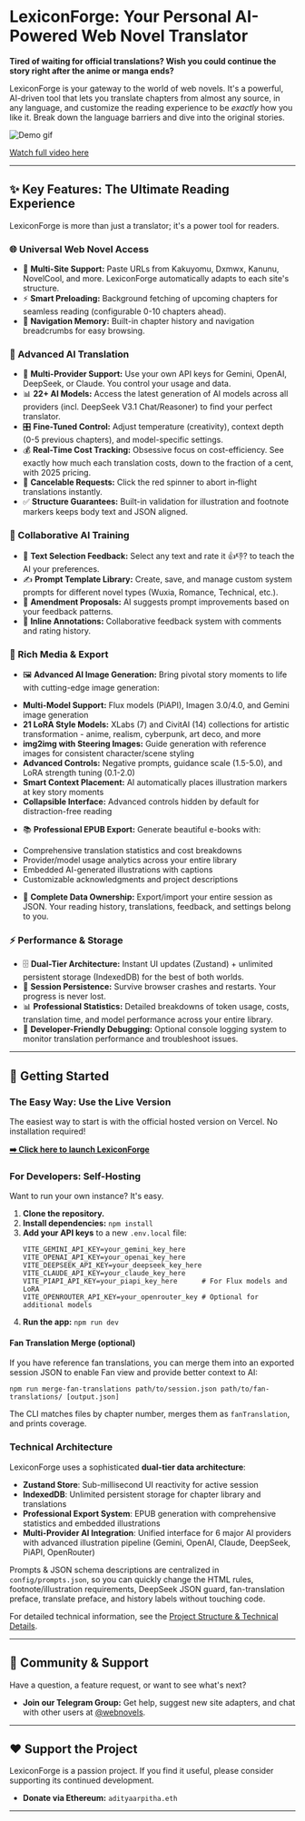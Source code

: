# LexiconForge: Your Personal AI-Powered Web Novel Translator

**Tired of waiting for official translations? Wish you could continue the story right after the anime or manga ends?**

LexiconForge is your gateway to the world of web novels. It's a powerful, AI-driven tool that lets you translate chapters from almost any source, in any language, and customize the reading experience to be *exactly* how you like it. Break down the language barriers and dive into the original stories.

![Demo gif](media/demo_2x_24fps.gif)

[Watch full video here](https://youtu.be/KtzXbnZNLs8)

---

## ✨ Key Features: The Ultimate Reading Experience

LexiconForge is more than just a translator; it's a power tool for readers.

### **🌐 Universal Web Novel Access**
*   📖 **Multi-Site Support:** Paste URLs from Kakuyomu, Dxmwx, Kanunu, NovelCool, and more. LexiconForge automatically adapts to each site's structure.
*   ⚡ **Smart Preloading:** Background fetching of upcoming chapters for seamless reading (configurable 0-10 chapters ahead).
*   🔗 **Navigation Memory:** Built-in chapter history and navigation breadcrumbs for easy browsing.

### **🤖 Advanced AI Translation**
*   🔑 **Multi-Provider Support:** Use your own API keys for Gemini, OpenAI, DeepSeek, or Claude. You control your usage and data.
*   📊 **22+ AI Models:** Access the latest generation of AI models across all providers (incl. DeepSeek V3.1 Chat/Reasoner) to find your perfect translator.
*   🎛️ **Fine-Tuned Control:** Adjust temperature (creativity), context depth (0-5 previous chapters), and model-specific settings.
*   💰 **Real-Time Cost Tracking:** Obsessive focus on cost-efficiency. See exactly how much each translation costs, down to the fraction of a cent, with 2025 pricing.
*   🛑 **Cancelable Requests:** Click the red spinner to abort in‑flight translations instantly.
*   ✅ **Structure Guarantees:** Built-in validation for illustration and footnote markers keeps body text and JSON aligned.

### **🧠 Collaborative AI Training**
*   💬 **Text Selection Feedback:** Select any text and rate it 👍👎? to teach the AI your preferences.
*   ✍️ **Prompt Template Library:** Create, save, and manage custom system prompts for different novel types (Wuxia, Romance, Technical, etc.).
*   🔄 **Amendment Proposals:** AI suggests prompt improvements based on your feedback patterns.
*   📝 **Inline Annotations:** Collaborative feedback system with comments and rating history.

### **🎨 Rich Media & Export**
*   🖼️ **Advanced AI Image Generation:** Bring pivotal story moments to life with cutting-edge image generation:
  - **Multi-Model Support:** Flux models (PiAPI), Imagen 3.0/4.0, and Gemini image generation
  - **21 LoRA Style Models:** XLabs (7) and CivitAI (14) collections for artistic transformation - anime, realism, cyberpunk, art deco, and more
  - **img2img with Steering Images:** Guide generation with reference images for consistent character/scene styling
  - **Advanced Controls:** Negative prompts, guidance scale (1.5-5.0), and LoRA strength tuning (0.1-2.0)
  - **Smart Context Placement:** AI automatically places illustration markers at key story moments
  - **Collapsible Interface:** Advanced controls hidden by default for distraction-free reading
*   📚 **Professional EPUB Export:** Generate beautiful e-books with:
  - Comprehensive translation statistics and cost breakdowns
  - Provider/model usage analytics across your entire library
  - Embedded AI-generated illustrations with captions
  - Customizable acknowledgments and project descriptions
*   💾 **Complete Data Ownership:** Export/import your entire session as JSON. Your reading history, translations, feedback, and settings belong to you.

### **⚡ Performance & Storage**
*   🗄️ **Dual-Tier Architecture:** Instant UI updates (Zustand) + unlimited persistent storage (IndexedDB) for the best of both worlds.
*   🔄 **Session Persistence:** Survive browser crashes and restarts. Your progress is never lost.
*   📊 **Professional Statistics:** Detailed breakdowns of token usage, costs, translation time, and model performance across your entire library.
*   🔧 **Developer-Friendly Debugging:** Optional console logging system to monitor translation performance and troubleshoot issues.

---

## 🚀 Getting Started

### The Easy Way: Use the Live Version
The easiest way to start is with the official hosted version on Vercel. No installation required!

**[➡️ Click here to launch LexiconForge](https://lexicon-forge.vercel.app/)**

### For Developers: Self-Hosting
Want to run your own instance? It's easy.

1.  **Clone the repository.**
2.  **Install dependencies:** `npm install`
3.  **Add your API keys** to a new `.env.local` file:
    ```env
    VITE_GEMINI_API_KEY=your_gemini_key_here
    VITE_OPENAI_API_KEY=your_openai_key_here
    VITE_DEEPSEEK_API_KEY=your_deepseek_key_here
    VITE_CLAUDE_API_KEY=your_claude_key_here
    VITE_PIAPI_API_KEY=your_piapi_key_here      # For Flux models and LoRA
    VITE_OPENROUTER_API_KEY=your_openrouter_key # Optional for additional models
    ```
4.  **Run the app:** `npm run dev`

#### Fan Translation Merge (optional)
If you have reference fan translations, you can merge them into an exported session JSON to enable Fan view and provide better context to AI:

```
npm run merge-fan-translations path/to/session.json path/to/fan-translations/ [output.json]
```
The CLI matches files by chapter number, merges them as `fanTranslation`, and prints coverage.

### Technical Architecture
LexiconForge uses a sophisticated **dual-tier data architecture**:
- **Zustand Store**: Sub-millisecond UI reactivity for active session
- **IndexedDB**: Unlimited persistent storage for chapter library and translations
- **Professional Export System**: EPUB generation with comprehensive statistics and embedded illustrations
- **Multi-Provider AI Integration**: Unified interface for 6 major AI providers with advanced illustration pipeline (Gemini, OpenAI, Claude, DeepSeek, PiAPI, OpenRouter)

Prompts & JSON schema descriptions are centralized in `config/prompts.json`, so you can quickly change the HTML rules, footnote/illustration requirements, DeepSeek JSON guard, fan-translation preface, translate preface, and history labels without touching code.

For detailed technical information, see the [Project Structure & Technical Details](./PROJECT_STRUCTURE.md).

---

## 💬 Community & Support

Have a question, a feature request, or want to see what's next?

*   **Join our Telegram Group:** Get help, suggest new site adapters, and chat with other users at [@webnovels](https://t.me/webnovels).

---

## ❤️ Support the Project

LexiconForge is a passion project. If you find it useful, please consider supporting its continued development.

*   **Donate via Ethereum:** `adityaarpitha.eth`

---
